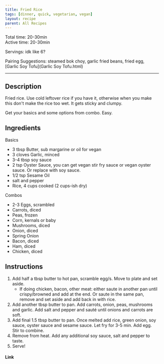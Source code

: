 ```yaml
---
title: Fried Rice
tags: [dinner, quick, vegetarian, vegan]
layout: recipe
parent: All Recipes
---
```

Total time: 20-30min  
Active time: 20-30min   
  
Servings: idk like 6?
  
Pairing Suggestions: steamed bok choy, garlic fried beans, fried egg, [Garlic Soy Tofu](Garlic Soy Tofu.html)   
  
---  
## Description  
Fried rice. Use cold leftover rice if you have it, otherwise when you make this don't make the rice too wet. It gets sticky and clumpy.   

Get your basics and some options from combo. Easy.
  
## Ingredients  
   
Basics  
- 3 tbsp Butter, sub margarine or oil for vegan  
- 3 cloves Garlic, minced  
- 3-4 tbsp soy sauce  
- 2 tsp Oyster Sauce, you can get vegan stir fry sauce or vegan oyster sauce. Or replace with soy sauce.  
- 1/2 tsp Sesame Oil  
- salt and pepper  
- Rice, 4 cups cooked (2 cups-ish dry)  
  
Combos  
- 2-3 Eggs, scrambled  
- Carrots, diced  
- Peas, frozen  
- Corn, kernals or baby  
- Mushrooms, diced  
- Onion, diced  
- Spring Onion  
- Bacon, diced  
- Ham, diced  
- Chicken, diced  
  
  
## Instructions   
1. Add half a tbsp butter to hot pan, scramble egg/s. Move to plate and set aside.   
	- If doing chicken, bacon, other meat: either saute in another pan until crispy/browned and add at the end. Or saute in the same pan, remove and set aside and add back in with rice.   
2. Add another tbsp butter to pan. Add carrots, onion, peas, mushrooms and garlic. Add salt and pepper and sauté until onions and carrots are soft.   
3. Add final 1.5 tbsp butter to pan. Once melted add rice, green onion, soy sauce, oyster sauce and sesame sauce. Let fry for 3-5 min. Add egg. Stir to combine.   
4. Remove from heat. Add any additional soy sauce, salt and pepper to taste.   
5. Serve!   
  
#### Link  
